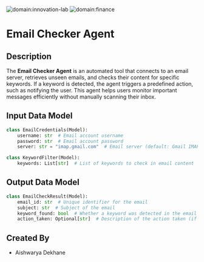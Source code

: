 ![domain:innovation-lab](https://img.shields.io/badge/innovation--lab-3D8BD3)
![domain:finance](https://img.shields.io/badge/automation-3D8BD3)

# Email Checker Agent

## Description
The **Email Checker Agent** is an automated tool that connects to an email server, retrieves unseen emails, and checks their content for specific keywords. If a keyword is detected, the agent triggers a predefined action, such as notifying the user. This agent helps users monitor important messages efficiently without manually scanning their inbox.

## Input Data Model
```python
class EmailCredentials(Model):
    username: str  # Email account username
    password: str  # Email account password
    server: str = "imap.gmail.com"  # Email server (default: Gmail IMAP)

class KeywordFilter(Model):
    keywords: List[str]  # List of keywords to check in email content
```

## Output Data Model
```python
class EmailCheckResult(Model):
    email_id: str  # Unique identifier for the email
    subject: str  # Subject of the email
    keyword_found: bool  # Whether a keyword was detected in the email content
    action_taken: Optional[str]  # Description of the action taken (if any)
```

## Created By
- Aishwarya Dekhane


